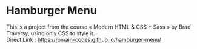 # Hamburger Menu

This is a project from the course « Modern HTML & CSS + Sass » by Brad Traversy, using only CSS to style it.<br/>
Direct Link : https://romain-codes.github.io/hamburger-menu/
